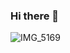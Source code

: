 ### Hi there 👋

<!--
**nikhilzac95/nikhilzac95** is a ✨ _special_ ✨ repository because its `README.md` (this file) appears on your GitHub profile.

Here are some ideas to get you started:

- 🔭 I’m currently working on ...
- 🌱 I’m currently learning ...
- 👯 I’m looking to collaborate on ...
- 🤔 I’m looking for help with ...
- 💬 Ask me about ...
- 📫 How to reach me: ...
- 😄 Pronouns: ...
- ⚡ Fun fact: ...
-->

![IMG_5169](https://github.com/nikhilzac95/nikhilzac95/assets/14846728/b2e73867-1a95-4103-840f-919f775f1ac0)
